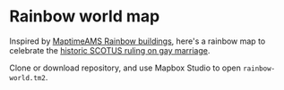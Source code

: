 # Rainbow world map

Inspired by [MaptimeAMS Rainbow buildings](http://maptime-ams.github.io/simple-leaflet-example/mapbox.html), here's a rainbow map to celebrate the [historic SCOTUS ruling on gay marriage](http://www.supremecourt.gov/opinions/14pdf/14-556_3204.pdf).

Clone or download repository, and use Mapbox Studio to open `rainbow-world.tm2`.
